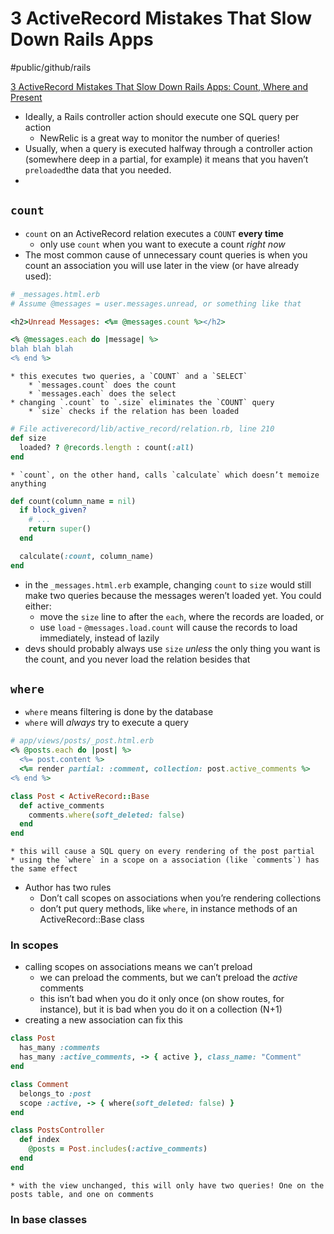 # 3 ActiveRecord Mistakes That Slow Down Rails Apps
#public/github/rails

[3 ActiveRecord Mistakes That Slow Down Rails Apps: Count, Where and Present](https://www.speedshop.co/2019/01/10/three-activerecord-mistakes.html)

* Ideally, a Rails controller action should execute one SQL query per action
	* NewRelic is a great way to monitor the number of queries!
* Usually, when a query is executed halfway through a controller action (somewhere deep in a partial, for example) it means that you haven’t `preloaded`the data that you needed.
* 


## `count`
* `count` on an ActiveRecord  relation executes a `COUNT` **every time**
	* only use `count` when you want to execute a count _right now_
* The most common cause of unnecessary count queries is when you count an association you will use later in the view (or have already used):
```ruby
# _messages.html.erb
# Assume @messages = user.messages.unread, or something like that

<h2>Unread Messages: <%= @messages.count %></h2>

<% @messages.each do |message| %>
blah blah blah
<% end %>
```
	* this executes two queries, a `COUNT` and a `SELECT`
		* `messages.count` does the count
		* `messages.each` does the select
	* changing `.count` to `.size` eliminates the `COUNT` query
		* `size` checks if the relation has been loaded
```ruby
# File activerecord/lib/active_record/relation.rb, line 210
def size
  loaded? ? @records.length : count(:all)
end
```
	* `count`, on the other hand, calls `calculate` which doesn’t memoize anything
``` ruby
def count(column_name = nil)
  if block_given?
    # ...
    return super()
  end

  calculate(:count, column_name)
end
```
* in the `_messages.html.erb` example, changing `count` to `size` would still make two queries because the messages weren’t loaded yet. You could either:
	* move the `size` line to after the `each`, where the records are loaded, or
	* use `load` - `@messages.load.count` will cause the records to load immediately, instead of lazily
* devs should probably always use `size` _unless_ the only thing you want is the count, and you never load the relation besides that

## `where`
* `where` means filtering is done by the database
* `where` will _always_ try to execute a query
``` ruby
# app/views/posts/_post.html.erb
<% @posts.each do |post| %>
  <%= post.content %>
  <%= render partial: :comment, collection: post.active_comments %>
<% end %>
```
``` ruby
class Post < ActiveRecord::Base
  def active_comments
    comments.where(soft_deleted: false)
  end
end
```
	* this will cause a SQL query on every rendering of the post partial
	* using the `where` in a scope on a association (like `comments`) has the same effect
* Author has two rules
	* Don’t call scopes on associations when you’re rendering collections
	* don’t put query methods, like `where`, in instance methods of an ActiveRecord::Base class
### In scopes
* calling scopes on associations means we can’t preload
	* we can preload the comments, but we can’t preload the _active_ comments
	* this isn’t bad when you do it only once (on show routes, for instance), but it is bad when you do it on a collection (N+1)
* creating a new association can fix this
``` ruby
class Post
  has_many :comments
  has_many :active_comments, -> { active }, class_name: "Comment"
end

class Comment
  belongs_to :post
  scope :active, -> { where(soft_deleted: false) }
end

class PostsController
  def index
    @posts = Post.includes(:active_comments)
  end
end
```
	* with the view unchanged, this will only have two queries! One on the posts table, and one on comments
### In base classes
